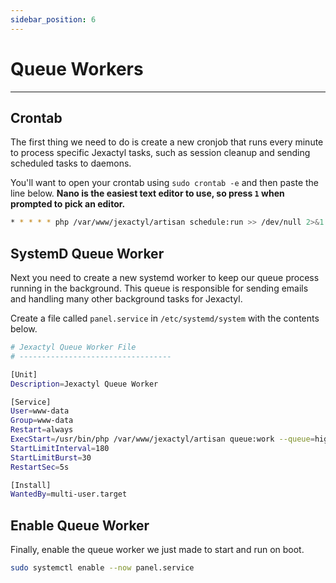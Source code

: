 ```yaml
---
sidebar_position: 6
---
```


# Queue Workers
***
## Crontab
The first thing we need to do is create a new cronjob that runs every minute to process specific Jexactyl tasks, such as session cleanup and sending scheduled tasks to daemons. 

You'll want to open your crontab using `sudo crontab -e` and then paste the line below. **Nano is the easiest text editor to use, so press `1` when prompted to pick an editor.**

```bash
* * * * * php /var/www/jexactyl/artisan schedule:run >> /dev/null 2>&1
```

## SystemD Queue Worker
Next you need to create a new systemd worker to keep our queue process running in the background. This queue is responsible for sending emails and handling many other background tasks for Jexactyl.

Create a file called `panel.service` in `/etc/systemd/system` with the contents below.

```bash
# Jexactyl Queue Worker File
# ----------------------------------

[Unit]
Description=Jexactyl Queue Worker

[Service]
User=www-data
Group=www-data
Restart=always
ExecStart=/usr/bin/php /var/www/jexactyl/artisan queue:work --queue=high,standard,low --sleep=3 --tries=3
StartLimitInterval=180
StartLimitBurst=30
RestartSec=5s

[Install]
WantedBy=multi-user.target
```

## Enable Queue Worker
Finally, enable the queue worker we just made to start and run on boot.
```bash
sudo systemctl enable --now panel.service
```